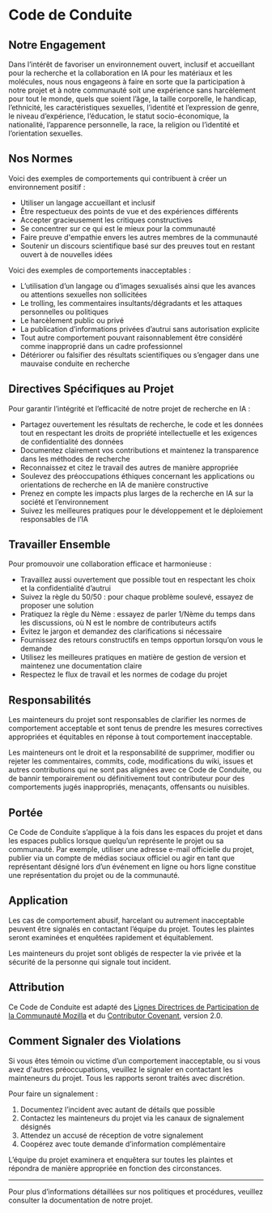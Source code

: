 # Code de Conduite

## Notre Engagement

Dans l’intérêt de favoriser un environnement ouvert, inclusif et accueillant pour la recherche et la collaboration en IA pour les matériaux et les molécules, nous nous engageons à faire en sorte que la participation à notre projet et à notre communauté soit une expérience sans harcèlement pour tout le monde, quels que soient l’âge, la taille corporelle, le handicap, l’ethnicité, les caractéristiques sexuelles, l’identité et l’expression de genre, le niveau d’expérience, l’éducation, le statut socio-économique, la nationalité, l’apparence personnelle, la race, la religion ou l’identité et l’orientation sexuelles.

## Nos Normes

Voici des exemples de comportements qui contribuent à créer un environnement positif :

* Utiliser un langage accueillant et inclusif
* Être respectueux des points de vue et des expériences différents
* Accepter gracieusement les critiques constructives
* Se concentrer sur ce qui est le mieux pour la communauté
* Faire preuve d'empathie envers les autres membres de la communauté
* Soutenir un discours scientifique basé sur des preuves tout en restant ouvert à de nouvelles idées

Voici des exemples de comportements inacceptables :

* L’utilisation d’un langage ou d’images sexualisés ainsi que les avances ou attentions sexuelles non sollicitées
* Le trolling, les commentaires insultants/dégradants et les attaques personnelles ou politiques
* Le harcèlement public ou privé
* La publication d’informations privées d’autrui sans autorisation explicite
* Tout autre comportement pouvant raisonnablement être considéré comme inapproprié dans un cadre professionnel
* Détériorer ou falsifier des résultats scientifiques ou s’engager dans une mauvaise conduite en recherche

## Directives Spécifiques au Projet

Pour garantir l’intégrité et l’efficacité de notre projet de recherche en IA :

* Partagez ouvertement les résultats de recherche, le code et les données tout en respectant les droits de propriété intellectuelle et les exigences de confidentialité des données
* Documentez clairement vos contributions et maintenez la transparence dans les méthodes de recherche
* Reconnaissez et citez le travail des autres de manière appropriée
* Soulevez des préoccupations éthiques concernant les applications ou orientations de recherche en IA de manière constructive
* Prenez en compte les impacts plus larges de la recherche en IA sur la société et l’environnement
* Suivez les meilleures pratiques pour le développement et le déploiement responsables de l’IA

## Travailler Ensemble

Pour promouvoir une collaboration efficace et harmonieuse :

* Travaillez aussi ouvertement que possible tout en respectant les choix et la confidentialité d’autrui
* Suivez la règle du 50/50 : pour chaque problème soulevé, essayez de proposer une solution
* Pratiquez la règle du Nème : essayez de parler 1/Nème du temps dans les discussions, où N est le nombre de contributeurs actifs
* Évitez le jargon et demandez des clarifications si nécessaire
* Fournissez des retours constructifs en temps opportun lorsqu’on vous le demande
* Utilisez les meilleures pratiques en matière de gestion de version et maintenez une documentation claire
* Respectez le flux de travail et les normes de codage du projet

## Responsabilités

Les mainteneurs du projet sont responsables de clarifier les normes de comportement acceptable et sont tenus de prendre les mesures correctives appropriées et équitables en réponse à tout comportement inacceptable.

Les mainteneurs ont le droit et la responsabilité de supprimer, modifier ou rejeter les commentaires, commits, code, modifications du wiki, issues et autres contributions qui ne sont pas alignées avec ce Code de Conduite, ou de bannir temporairement ou définitivement tout contributeur pour des comportements jugés inappropriés, menaçants, offensants ou nuisibles.

## Portée

Ce Code de Conduite s’applique à la fois dans les espaces du projet et dans les espaces publics lorsque quelqu’un représente le projet ou sa communauté. Par exemple, utiliser une adresse e-mail officielle du projet, publier via un compte de médias sociaux officiel ou agir en tant que représentant désigné lors d’un événement en ligne ou hors ligne constitue une représentation du projet ou de la communauté.

## Application

Les cas de comportement abusif, harcelant ou autrement inacceptable peuvent être signalés en contactant l’équipe du projet. Toutes les plaintes seront examinées et enquêtées rapidement et équitablement.

Les mainteneurs du projet sont obligés de respecter la vie privée et la sécurité de la personne qui signale tout incident.

## Attribution

Ce Code de Conduite est adapté des [Lignes Directrices de Participation de la Communauté Mozilla](https://www.mozilla.org/fr-CA/about/governance/policies/participation/) et du [Contributor Covenant](https://www.contributor-covenant.org/fr/version/2/1/code_of_conduct/), version 2.0.

## Comment Signaler des Violations

Si vous êtes témoin ou victime d’un comportement inacceptable, ou si vous avez d'autres préoccupations, veuillez le signaler en contactant les mainteneurs du projet. Tous les rapports seront traités avec discrétion.

Pour faire un signalement :

1. Documentez l’incident avec autant de détails que possible
2. Contactez les mainteneurs du projet via les canaux de signalement désignés
3. Attendez un accusé de réception de votre signalement
4. Coopérez avec toute demande d’information complémentaire

L’équipe du projet examinera et enquêtera sur toutes les plaintes et répondra de manière appropriée en fonction des circonstances.

---

Pour plus d’informations détaillées sur nos politiques et procédures, veuillez consulter la documentation de notre projet.